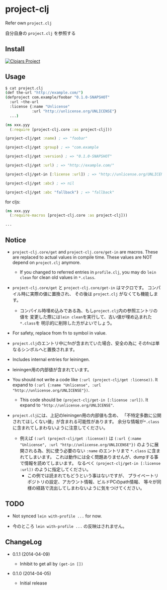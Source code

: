 # project-clj

Refer own `project.clj`

自分自身の `project.clj` を参照する


## Install

[![Clojars Project](http://clojars.org/jp.ne.tir/project-clj/latest-version.svg)](http://clojars.org/jp.ne.tir/project-clj)


## Usage

```sh
$ cat project.clj
(def the-url "http://example.com/")
(defproject com.example/foobar "0.1.0-SNAPSHOT"
  :url ~the-url
  :license {:name "Unlicense"
            :url "http://unlicense.org/UNLICENSE"}
  ...)
```

```clojure
(ns xxx.yyy
  (:require [project-clj.core :as project-clj]))

(project-clj/get :name) ; => "foobar"

(project-clj/get :group) ; => "com.example

(project-clj/get :version) ; => "0.1.0-SNAPSHOT"

(project-clj/get :url) ; => "http://example.com/"

(project-clj/get-in [:license :url]) ; => "http://unlicense.org/UNLICENSE"

(project-clj/get :abc) ; => nil

(project-clj/get :abc "fallback") ; => "fallback"
```

for cljs:

```clojure
(ns xxx.yyy
  (:require-macros [project-clj.core :as project-clj]))

...
```


## Notice

- `project-clj.core/get` and `project-clj.core/get-in` are macros.
  These are replaced to actual values in compile time.
  These values are NOT depend on `project.clj` anymore.
  - If you changed to referred entries in `profile.clj`,
    you may do `lein clean` for clean old values in `*.class`.

- `project-clj.core/get` と `project-clj.core/get-in` はマクロです。
  コンパイル時に実際の値に置換され、
  その後は `project.clj` がなくても機能します。
  - コンパイル時埋め込みである為、もし`project.clj`内の参照エントリの値を
    変更した際には`lein clean`を実行して、古い値が埋め込まれた`*.class`を
    明示的に削除した方がよいでしょう。

- For safety, replace from fn to symbol in value.

- `project.clj`のエントリ中にfnが含まれていた場合、安全の為に
  そのfnは単なるシンボルへと置換されます。

- Includes internal entries for leiningen.

- leiningen用の内部値が含まれています。

- You should not write a code like `(:url (project-clj/get :license))`.
  It expand to
  `(:url {:name "Unlicense", :url "http://unlicense.org/UNLICENSE"})`.
  - This code should be `(project-clj/get-in [:license :url])`.
    It expand to `"http://unlicense.org/UNLICENSE"`.

- `project.clj`には、上記のleiningen用の内部値も含め、
  「不特定多数に公開されてほしくない値」が含まれる可能性があります。
  余分な情報が`*.class`に含まれてしまわないように注意してください。
  - 例えば `(:url (project-clj/get :license))` は
    `(:url {:name "Unlicense", :url "http://unlicense.org/UNLICENSE"})`
    のように展開される為、別に使う必要のない `:name` のエントリまで
    `*.class` に含まれてしまいます。
    これは動作には全く問題ありませんが、dumpする事で情報を読めてしまいます。
    なるべく `(project-clj/get-in [:license :url])` のように指定してください。
    - この例では読まれてもどうという事はないですが、
      プライベートリポジトリの設定、アカウント情報、ビルドPCのpath情報、
      等々が同様の経路で流出してしまわないように気をつけてください。


## TODO

- Not synced `lein with-profile ...` for now.

- 今のところ `lein with-profile ...` の反映はされません。


## ChangeLog

- 0.1.1 (2014-04-09)
    - Inhibit to get all by `(get-in [])`

- 0.1.0 (2014-04-05)
    - Initial release





